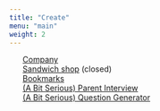 ```yaml
---
title: "Create"
menu: "main"
weight: 2
---
```

<style>
  ul {
   list-style: none; 
  }
</style>
- [Company](https://en.jagunbae.com)
- [Sandwich shop](https://reviews.cheesylazy.com/) (closed)
- [Bookmarks](https://links.kangminsuk.com/bookmarks/shared)
- [(A Bit Serious) Parent Interview](https://kangminsuk.com/interview/)
- [(A Bit Serious) Question Generator](https://kangminsuk.com/conversation/)